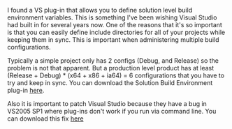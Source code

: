 I found a VS plug-in that allows you to define solution level build environment variables. This is something I've been wishing Visual Studio had built in for several years now. One of the reasons that it's so important is that you can easily define include directories for all of your projects while keeping them in sync. This is important when administering multiple build configurations.

Typically a simple project only has 2 configs (Debug, and Release) so the problem is not that apparent. But a production level product has at least (Release + Debug) * (x64 + x86 + ia64) = 6 configurations that you have to try and keep in sync. You can download the Solution Build Environment plug-in [here][1]. 

Also it is important to patch Visual Studio because they have a bug in VS2005 SP1 where plug-ins don't work if you run via command line. You can download this fix [here][2]

[1]: http://www.workspacewhiz.com/SolutionBuildEnvironmentReadme.html
[2]: http://support.microsoft.com/kb/934517
